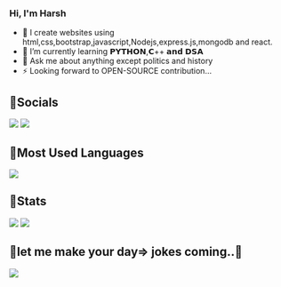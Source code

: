 ### Hi, I'm Harsh

- 🔭 I create websites using html,css,bootstrap,javascript,Nodejs,express.js,mongodb and react.
- 🌱 I’m currently learning 𝗣𝗬𝗧𝗛𝗢𝗡,𝗖++ 𝗮𝗻𝗱 𝗗𝗦𝗔
- 💬 Ask me about anything except politics and history
- ⚡ Looking forward to OPEN-SOURCE contribution...

## 🔗Socials 
[<img src="https://img.shields.io/badge/Twitter-1DA1F2?style=for-the-badge&logo=twitter&logoColor=white"/>](https://twitter.com/harshk_codes)
[<img src="https://img.shields.io/badge/Instagram-E4405F?style=for-the-badge&logo=instagram&logoColor=white"/>](https://www.instagram.com/harshk_codes/)

## 🔗Most Used Languages
<img src="https://github-readme-stats.vercel.app/api/top-langs/?username=harshk-codes&theme=blue-green"/>

## 🔗Stats
<img src="https://github-readme-stats.vercel.app/api?username=harshk-codes&show_icons=true">
<img src="https://komarev.com/ghpvc/?username=harshk-codes"/>


## 🤪let me make your day=> jokes coming..🚂
<img src="https://readme-jokes.vercel.app/api"/>
    



